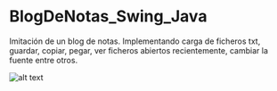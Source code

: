 # BlogDeNotas_Swing_Java
Imitación de un blog de notas. Implementando carga de ficheros txt, guardar, copiar, pegar, ver ficheros abiertos recientemente, cambiar la fuente entre otros.

![alt text](https://raw.githubusercontent.com/museumis/BlogDeNotas_Swing_Java/master/img/captura01.png)
